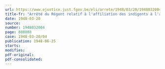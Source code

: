 ```yaml
---
url: https://www.ejustice.just.fgov.be/eli/arrete/1948/03/20/1948032004/justel
title-fr: "Arrêté du Régent relatif à l'affiliation des indigents à l'assurance " maladie-invalidité ""
date: 1948-03-20
source:
number: 1948032004
page: 888888
case: 1948-03-20/04
publication: 1948-06-25
starts:
modifies:
pdf-original:
pdf-consolidated:
---
```


